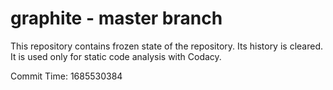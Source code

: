 # graphite - master branch

This repository contains frozen state of the repository.
Its history is cleared. It is used only for static code
analysis with Codacy.

Commit Time: 1685530384